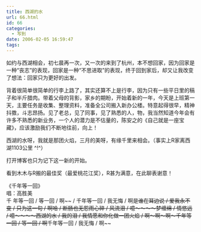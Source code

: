 ```yaml
---
title: 西湖的水
url: 66.html
id: 66
categories:
  - 写到
date: 2006-02-05 16:59:47
tags:
---
```


如约与西湖相会，初七晨再一次，又一次的来到了杭州，本不想回家，因为回家是一种“丧志”的表现，回家是一种“不思进取”的表现，终于回到家后，却又让我改变了想法：回家只为更好的出发。  
  
背着很简单很简单的行李上路了，其实还算不上是行李，因为只有一些平日里的稿子和半斤腊肉。带着父母的背影，家乡的期盼，开始着新的一年，今天是上班第一 天，主要任务是收集、整理资料，准备全公司搬入新办公楼。特意起得很早，精神抖擞，斗志昂扬。见了老总，见了同事，见了熟悉的人，物，我当然知道今年会有 许多不熟悉的新业务，一个人的潜力是不估量的，陈安之的《自己就是一座宝藏》，应该激励我们不断地往前，向上！  
  
西湖的水呀，我就是那团火焰，三月的美呀，有缘千里来相会。（事实上R家离西湖1103公里 ^!^）  
  
打开博客也只为记下这一新的开始。  
  
看到木木与R搬的最佳奖（最爱桃花江奖），R甚为满意，在此聊表谢意！  
  
  
《千年等一回》  
唱：高胜美  
千 年等一回 / 等一回 / 啊~~ / 千年等一回 / 我无悔 / 啊~~是谁在耳边说 / 爱我永不变 / 只为这一句 / 啊哈 / 断肠也无怨雨心碎 / 风流泪 / 噫～～～～梦缠绵 / 情悠远 / 噫～～～～西湖的水 / 我的泪 / 我情愿和你化做一团火焰 / 啊～啊～啊～千年等一回 / 等一回 / 啊~~千年等一回 / 我无悔 / 啊~~